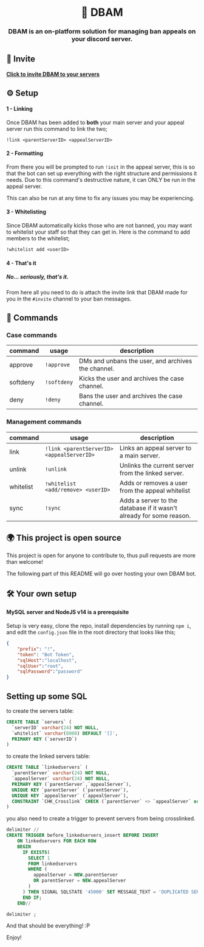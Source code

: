 <h1 align="center"> 🔨 DBAM </h1>
<h3 align="center">DBAM is an on-platform solution for managing ban appeals on your discord server.</h3> 

## 📩 Invite
#### [Click to invite DBAM to your servers](https://discord.com/api/oauth2/authorize?client_id=849755454208606228&permissions=268443700&scope=applications.commands%20bot)

## ⚙ Setup

#### 1 - Linking
Once DBAM has been added to **both** your main server and your appeal server run this command to link the two;
```
!link <parentServerID> <appealServerID>
``` 
#### 2 - Formatting
From there you will be prompted to run `!init` in the appeal server, this is so that the bot can set up everything with the right structure and permissions it needs. Due to this command's destructive nature, it can ONLY be run in the appeal server.

This can also be run at any time to fix any issues you may be experiencing.
#### 3 - Whitelisting
Since DBAM automatically kicks those who are not banned, you may want to whitelist your staff so that they can get in. Here is the command to add members to the whitelist;
```
!whitelist add <userID>
```
#### 4 - That's it
##### No... seriously, that's it.

From here all you need to do is attach the invite link that DBAM made for you in the `#invite` channel to your ban messages.

## 🔧 Commands
### Case commands

| command | usage | description |
|---------|-------|-------------|
| approve  | ``!approve`` | DMs and unbans the user, and archives the channel. |
| softdeny  | ``!softdeny`` | Kicks the user and archives the case channel. |
| deny  | ``!deny`` | Bans the user and archives the case channel. |

### Management commands

| command | usage | description |
|---------|-------|-------------|
| link  | ``!link <parentServerID> <appealServerID>`` | Links an appeal server to a main server. |
|unlink |``!unlink`` | Unlinks the current server from the linked server. |
|whitelist|`!whitelist <add/remove> <userID>`|Adds or removes a user from the appeal whitelist|
| sync  | ``!sync`` | Adds a server to the database if it wasn't already for some reason. |

## 🌍 This project is open source
This project is open for anyone to contribute to, thus pull requests are more than welcome!

The following part of this README will go over hosting your own DBAM bot.

## 🛠 Your own setup
#### MySQL server and NodeJS v14 is a prerequisite 
Setup is very easy, clone the repo, install dependencies by running ``npm i``, and edit the ``config.json`` file in the root directory that looks like this;
```json
{
	"prefix": "!",
	"token": "Bot Token",
	"sqlHost":"localhost",
	"sqlUser":"root",
	"sqlPassword":"password"
}
```

## Setting up some SQL
to create the servers table:
```sql
CREATE TABLE `servers` (
  `serverID` varchar(24) NOT NULL,
  `whitelist` varchar(8000) DEFAULT '[]',
  PRIMARY KEY (`serverID`)
)
```

to create the linked servers table:
```sql
CREATE TABLE `linkedservers` (
  `parentServer` varchar(24) NOT NULL,
  `appealServer` varchar(24) NOT NULL,
  PRIMARY KEY (`parentServer`,`appealServer`),
  UNIQUE KEY `parentServer` (`parentServer`),
  UNIQUE KEY `appealServer` (`appealServer`),
  CONSTRAINT `CHK_Crosslink` CHECK (`parentServer` <> `appealServer` or `parentServer` is null or `appealServer` is null)
)
```
you also need to create a trigger to prevent servers from being crosslinked. 

```sql
delimiter //
CREATE TRIGGER before_linkedservers_insert BEFORE INSERT 
    ON linkedservers FOR EACH ROW
    BEGIN 
      IF EXISTS(
        SELECT 1   
        FROM linkedservers   
        WHERE (
          appealServer = NEW.parentServer             
          OR parentServer = NEW.appealServer
        )  
      ) THEN SIGNAL SQLSTATE '45000' SET MESSAGE_TEXT = 'DUPLICATED SERVER'; 
      END IF; 
    END//

delimiter ;
```



And that should be everything! :P

Enjoy!
